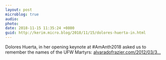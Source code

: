```yaml
---
layout: post
microblog: true
audio: 
photo: 
date: 2018-11-15 11:35:24 +0800
guid: http://kerim.micro.blog/2018/11/15/dolores-huerta-in.html
---
```

Dolores Huerta, in her opening keynote at #AmAnth2018 asked us to remember the names of the UFW Martyrs: [alvaradofrazier.com/2012/03/3...](https://alvaradofrazier.com/2012/03/31/how-cesar-chavez-and-ufw-martyrs-impacted-social-justice/)
